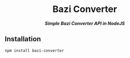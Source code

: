 <h1 align="center">Bazi Converter</h1>

<h5 align="center">Simple Bazi Converter API in NodeJS</h5>

## Installation
`npm install bazi-converter`